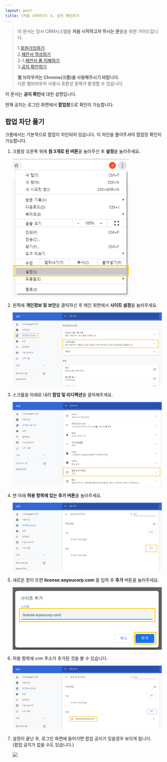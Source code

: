 ```yaml
---
layout: post
title: (처음 시작하기) 3. 공지 확인하기
---
```


>이 문서는 당사 CRM시스템을 **처음 시작하고자 하시는 분**들을 위한 가이드입니다.  
>  
>1.[회원가입하기]({{site.baseurl}}/Signup)   
>2.[제안서 작성하기]({{site.baseurl}}/Write-Proposal)   
>2-1.[제안서 폼 이해하기]({{site.baseurl}}/Write-Proposal-Detail)   
>3.[공지 확인하기]({{site.baseurl}}/Notice)   
>
>**웹 브라우저는 Chrome(크롬)을 사용해주시기 바랍니다.**   
>다른 웹브라우저 사용시 호환성 문제가 발생할 수 있습니다.

이 문서는 **공지 확인**에 대한 설명입니다.

현재 공지는 로그인 화면에서 **팝업창**으로 확인이 가능합니다.

## 팝업 차단 풀기
크롬에서는 기본적으로 팝업이 차단되어 있습니다. 이 차단을 풀어주셔야 팝업창 확인이 가능합니다.
1. 크롬창 오른쪽 위에 **점 3개로 된 버튼**을 눌러주신 후 **설정**을 눌러주세요.

    ![](/images/notice/popup-1.png)

2. 왼쪽에 **개인정보 및 보안**을 클릭하신 후 메인 화면에서 **사이트 설정**을 눌러주세요.

    ![](/images/notice/popup-2.png)

3. 스크롤을 아래로 내려 **팝업 및 리디렉션**을 클릭해주세요.

    ![](/images/notice/popup-3.png)

4. 맨 아래 **허용 항목에 있는 추가 버튼**을 눌러주세요.

    ![](/images/notice/popup-4.png)

5. 새로운 창이 뜨면 **license.soyoucorp.com** 을 입력 후 **추가** 버튼을 눌러주세요.

    ![](/images/notice/popup-5.png)

6. 허용 항목에 crm 주소가 추가된 것을 볼 수 있습니다.

    ![](/images/notice/popup-6.png)

7. 설정이 끝난 후, 로그인 화면에 들어가면 팝업 공지가 있을경우 보이게 됩니다.   
(팝업 공지가 없을 수도 있습니다.)

    ![](/images/notice/popup-7.png)


